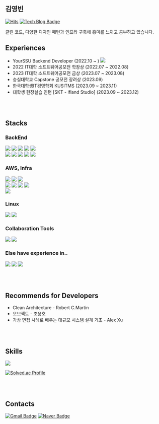 ## 김영빈  
[![Hits](https://hits.seeyoufarm.com/api/count/incr/badge.svg?url=https%3A%2F%2Fgithub.com%2Feckrin%2Fhit-counter&count_bg=%2379C83D&title_bg=%23555555&icon=&icon_color=%23E7E7E7&title=hits&edge_flat=false)](https://hits.seeyoufarm.com) [![Tech Blog Badge](http://img.shields.io/badge/-Tech%20blog-black?style=flat-square&logo=github&link=https://eckrin.tistory.com/)](https://eckrin.tistory.com/)
 
  클린 코드, 다양한 디자인 패턴과 인프라 구축에 흥미를 느끼고 공부하고 있습니다.
<br/>

## Experiences
* YourSSU Backend Developer (2022.10 ~ ) <a href = "https://play.google.com/store/apps/details?id=com.yourssu.soomsil&hl=ko-KR"> <img src="https://img.shields.io/badge/google play-34A853?style=for-the-badge&logo=google play&logoColor=white"> </a>
* 2022 IT대학 소프트웨어공모전 학장상 (2022.07 ~ 2022.08)
* 2023 IT대학 소프트웨어공모전 금상 (2023.07 ~ 2023.08)
* 숭실대학교 Capstone 공모전 장려상 (2023.09)
* 한국대학생IT경영학회 KUSITMS (2023.09 ~ 2023.11)
* 대학생 현장실습 인턴 [SKT - ifland Studio] (2023.09 ~ 2023.12)

<br/>
<br/>

## Stacks

### BackEnd
<img src="https://img.shields.io/badge/java-E34F26?style=for-the-badge&logo=Joplin&logoColor=white"> <img src="https://img.shields.io/badge/kotlin-7F52FF?style=for-the-badge&logo=kotlin&logoColor=white"> 
<img src="https://img.shields.io/badge/spring-6DB33F?style=for-the-badge&logo=spring&logoColor=white"> <img src="https://img.shields.io/badge/spring boot-6DB33F?style=for-the-badge&logo=spring boot&logoColor=white"> 
<img src="https://img.shields.io/badge/spring security-6DB33F?style=for-the-badge&logo=spring security&logoColor=white">  
<img src="https://img.shields.io/badge/mysql-4479A1?style=for-the-badge&logo=mysql&logoColor=white">
<img src="https://img.shields.io/badge/redis-DC382D?style=for-the-badge&logo=redis&logoColor=white">
<img src="https://img.shields.io/badge/spring data jpa-6DB33F?style=for-the-badge&logo=spring data jpa&logoColor=white">
<img src="https://img.shields.io/badge/querydsl-0099E5?style=for-the-badge&logo=querydsl&logoColor=white">
<img src="https://img.shields.io/badge/mybatis-000000?style=for-the-badge&logo=mybatis&logoColor=white">
  
### AWS, Infra
<img src="https://img.shields.io/badge/docker-2B579A?style=for-the-badge&logo=docker&logoColor=white"> <img src="https://img.shields.io/badge/kubernetes-326CE5?style=for-the-badge&logo=kubernetes&logoColor=white">
<img src="https://img.shields.io/badge/github actions-2088FF?style=for-the-badge&logo=github actions&logoColor=white">  
<img src="https://img.shields.io/badge/amazon ec2-FF9900?style=for-the-badge&logo=amazon ec2&logoColor=white">
<img src="https://img.shields.io/badge/amazon rds-2088FF?style=for-the-badge&logo=amazon rds&logoColor=white">
<img src="https://img.shields.io/badge/amazon s3-569A31?style=for-the-badge&logo=amazon s3&logoColor=white">
<img src="https://img.shields.io/badge/amazon elasticache-2088FF?style=for-the-badge&logo=unsplash&logoColor=white">  
<img src="https://img.shields.io/badge/microsoft azure-0078D4?style=for-the-badge&logo=microsoft azure&logoColor=white"> 

### Linux
<img src="https://img.shields.io/badge/C-033963?style=for-the-badge&logo=C&logoColor=white"> <img src="https://img.shields.io/badge/linux-FCC624?style=for-the-badge&logo=linux&logoColor=white">

### Collaboration Tools
<img src="https://img.shields.io/badge/github-181717?style=for-the-badge&logo=github&logoColor=white"> <img src="https://img.shields.io/badge/figma-F24E1E?style=for-the-badge&logo=figma&logoColor=white">

### Else have experience in..
<img src="https://img.shields.io/badge/android studio-3DDC84?style=for-the-badge&logo=android studio&logoColor=white"> <img src="https://img.shields.io/badge/javascript-F7DF1E?style=for-the-badge&logo=javascript&logoColor=white">
<img src="https://img.shields.io/badge/jquery-0769AD?style=for-the-badge&logo=jquery&logoColor=white">

<br/>
<br/>

## Recommends for Developers
* Clean Architecture - Robert C.Martin
* 오브젝트 - 조용호
* 가상 면접 사례로 배우는 대규모 시스템 설계 기초 - Alex Xu

<br/>
<br/>

## Skills
<img src="https://github-readme-stats.vercel.app/api?username=eckrin&show_icons=true">

[![Solved.ac Profile](http://mazassumnida.wtf/api/v2/generate_badge?boj=dubaihuadeweixiao)](https://solved.ac/dubaihuadeweixiao/)

<br/>
<br/>

## Contacts
[![Gmail Badge](https://img.shields.io/badge/Gmail-d14836?style=flat-square&logo=Gmail&logoColor=white&link=mailto:kimsh1691@gmail.com)](mailto:eckrin.dev@gmail.com)
[![Naver Badge](https://img.shields.io/badge/Gmail-03C75A?style=flat-square&logo=Naver&logoColor=white&link=mailto:rlatngus1691@naver.com)](mailto:felix.urssu@gmail.com)

